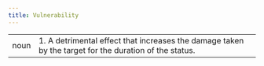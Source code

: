 ```yaml
---
title: Vulnerability
---
```

| | |
|---|---|
| noun | 1.  	A detrimental effect that increases the damage taken by the target for the duration of the status.	|